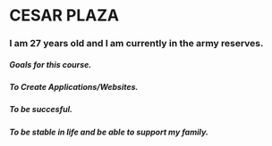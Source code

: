 # CESAR PLAZA
### I am 27 years old and I am currently in the army reserves.
##### Goals for this course.
##### To Create Applications/Websites.
##### To be succesful.
##### To be stable in life and be able to support my family.

